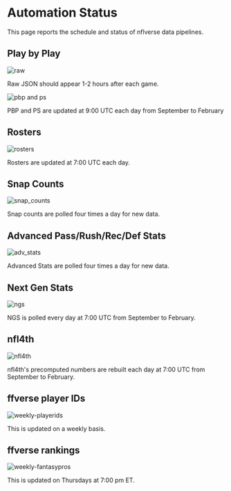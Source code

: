 # Automation Status

This page reports the schedule and status of nflverse data pipelines.

## Play by Play

![raw](https://img.shields.io/github/last-commit/nflverse/nflfastR-raw?label=Raw%20PBP%20Updated&style=flat-square)

Raw JSON should appear 1-2 hours after each game.

![pbp and ps](https://img.shields.io/github/workflow/status/nflverse/nflfastR-data/update_current_season_pbp_and_stats?label=PBP%20%26%20Player%20Stats&style=flat-square)

PBP and PS are updated at 9:00 UTC each day from September to February

## Rosters
![rosters](https://img.shields.io/github/workflow/status/nflverse/nflfastR-roster/update_rosters?label=Rosters&style=flat-square)

Rosters are updated at 7:00 UTC each day.

## Snap Counts
![snap_counts](https://img.shields.io/github/workflow/status/nflverse/pfr_scrapR/update_snap_counts?label=Snap%20Counts&style=flat-square)

Snap counts are polled four times a day for new data.

## Advanced Pass/Rush/Rec/Def Stats

![adv_stats](https://img.shields.io/github/workflow/status/nflverse/pfr_scrapR/update_adv_stats?label=PFR%20Adv%20Stats&style=flat-square)

Advanced Stats are polled four times a day for new data.

## Next Gen Stats

![ngs](https://img.shields.io/github/workflow/status/nflverse/ngs-data/update_ngs?label=NGS%20data&style=flat-square)

NGS is polled every day at 7:00 UTC from September to February.

## nfl4th

![nfl4th](https://img.shields.io/github/workflow/status/nflverse/nfl4th/update-computed-numbers?label=nfl4th_precompute&style=flat-square)

nfl4th's precomputed numbers are rebuilt each day at 7:00 UTC from September to February.

## ffverse player IDs
![weekly-playerids](https://img.shields.io/github/workflow/status/dynastyprocess/data/weekly-playerids?label=ff_playerids&style=flat-square)

This is updated on a weekly basis.

## ffverse rankings
![weekly-fantasypros](https://img.shields.io/github/workflow/status/dynastyprocess/data/weekly-fantasypros?label=rankings&style=flat-square)

This is updated on Thursdays at 7:00 pm ET. 
